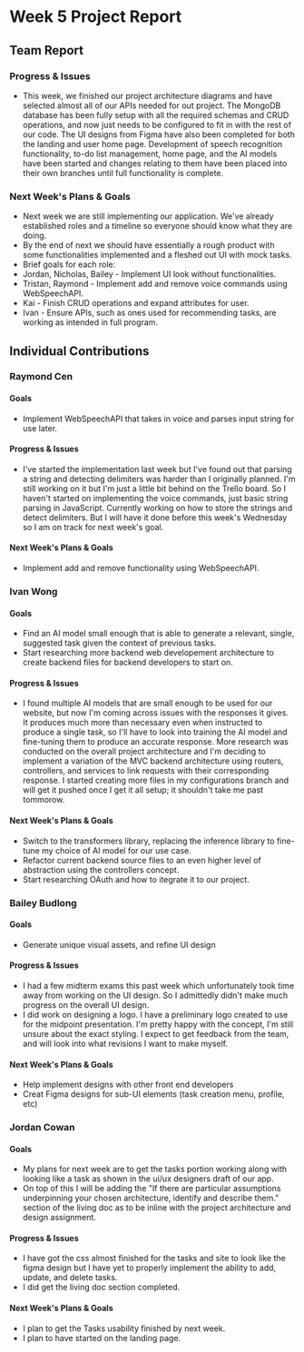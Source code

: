 # Week 5 Project Report

## Team Report

### Progress & Issues

* This week, we finished our project architecture diagrams and have selected almost all of our APIs needed for out project. The MongoDB database has been fully setup with all the required schemas and CRUD operations, and now just needs to be configured to fit in with the rest of our code. The UI designs from Figma have also been completed for both the landing and user home page. Development of speech recognition functionality, to-do list management, home page, and the AI models have been started and changes relating to them have been placed into their own branches until full functionality is complete.

### Next Week's Plans & Goals

* Next week we are still implementing our application. We've already established roles and a timeline so everyone should know what they are doing.
* By the end of next we should have essentially a rough product with some functionalities implemented and a fleshed out UI with mock tasks.
* Brief goals for each role:
* Jordan, Nicholas, Bailey - Implement UI look without functionalities.
* Tristan, Raymond - Implement add and remove voice commands using WebSpeechAPI.
* Kai - Finish CRUD operations and expand attributes for user.
* Ivan - Ensure APIs, such as ones used for recommending tasks, are working as intended in full program.

## Individual Contributions

### Raymond Cen

#### Goals

* Implement WebSpeechAPI that takes in voice and parses input string for use later. 

#### Progress & Issues

* I've started the implementation last week but I've found out that parsing a string and detecting delimiters was harder than I originally planned. I'm still working on it but I'm just a little bit behind on the Trello board. So I haven't started on implementing the voice commands, just basic string parsing in JavaScript. Currently working on how to store the strings and detect delimiters. But I will have it done before this week's Wednesday so I am on track for next week's goal.

#### Next Week's Plans & Goals

* Implement add and remove functionality using WebSpeechAPI.


### Ivan Wong

#### Goals

* Find an AI model small enough that is able to generate a relevant, single, suggested task given the context of previous tasks.
* Start researching more backend web developement architecture to create backend files for backend developers to start on.

#### Progress & Issues

* I found multiple AI models that are small enough to be used for our website, but now I'm coming across issues with the responses it gives. It produces much more than necessary even when instructed to produce a single task, so I'll have to look into training the AI model and fine-tuning them to produce an accurate response. More research was conducted on the overall project architecture and I'm deciding to implement a variation of the MVC backend architecture using routers, controllers, and services to link requests with their corresponding response. I started creating more files in my configurations branch and will get it pushed once I get it all setup; it shouldn't take me past tommorow.

#### Next Week's Plans & Goals

* Switch to the transformers library, replacing the inference library to fine-tune my choice of AI model for our use case.
* Refactor current backend source files to an even higher level of abstraction using the controllers concept.
* Start researching OAuth and how to itegrate it to our project.

### Bailey Budlong

#### Goals

* Generate unique visual assets, and refine UI design

#### Progress & Issues

* I had a few midterm exams this past week which unfortunately took time away from working on the UI design. So I admittedly didn't make much progress on the overall UI design.
* I did work on designing a logo. I have a preliminary logo created to use for the midpoint presentation. I'm pretty happy with the concept, I'm still unsure about the exact styling. I expect to get feedback from the team, and will look into what revisions I want to make myself.

#### Next Week's Plans & Goals

* Help implement designs with other front end developers
* Creat Figma designs for sub-UI elements (task creation menu, profile, etc)

### Jordan Cowan

#### Goals

* My plans for next week are to get the tasks portion working along with looking like a task as shown in the ui/ux designers draft of our app.
* On top of this I will be adding the "If there are particular assumptions underpinning your chosen architecture, identify and describe them." section of the living doc as to be inline with the project architecture and design assignment.

#### Progress & Issues

* I have got the css almost finished for the tasks and site to look like the figma design but I have yet to properly implement the ability to add, update, and delete tasks.
* I did get the living doc section completed.

#### Next Week's Plans & Goals

* I plan to get the Tasks usability finished by next week.
* I plan to have started on the landing page.
